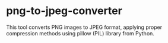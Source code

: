 # png-to-jpeg-converter
This tool converts PNG images to JPEG format, applying proper compression methods using pillow (PIL) library from Python.
